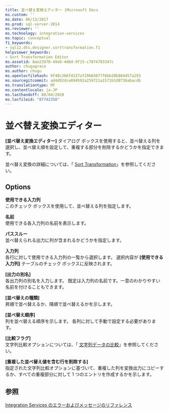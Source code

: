 ```yaml
---
title: 並べ替え変換エディター |Microsoft Docs
ms.custom: ''
ms.date: 06/13/2017
ms.prod: sql-server-2014
ms.reviewer: ''
ms.technology: integration-services
ms.topic: conceptual
f1_keywords:
- sql12.dts.designer.sorttransformation.f1
helpviewer_keywords:
- Sort Transformation Editor
ms.assetid: 8ae23970-49a9-4d6d-9f15-c7074783347c
author: chugugrace
ms.author: chugu
ms.openlocfilehash: 9f48c366f4337af29b03877f6bb20b804457a293
ms.sourcegitcommit: ad4d92dce894592a259721a1571b1d8736abacdb
ms.translationtype: MT
ms.contentlocale: ja-JP
ms.lasthandoff: 08/04/2020
ms.locfileid: "87742350"
---
```

# <a name="sort-transformation-editor"></a>並べ替え変換エディター
  **[並べ替え変換エディター]** ダイアログ ボックスを使用すると、並べ替える列を選択し、並べ替え順を設定して、重複する部分を削除するかどうかを指定できます。  
  
 並べ替え変換の詳細については、「 [Sort Transformation](data-flow/transformations/sort-transformation.md)」を参照してください。  
  
## <a name="options"></a>Options  
 **使用できる入力列**  
 このチェック ボックスを使用して、並べ替える列を指定します。  
  
 **名前**  
 使用できる各入力列の名前を表示します。  
  
 **パススルー**  
 並べ替えられる出力に列が含まれるかどうかを指定します。  
  
 **入力列**  
 各行に対して使用できる入力列の一覧から選択します。 選択内容が **[使用できる入力列]** テーブルのチェック ボックスに反映されます。  
  
 **[出力の別名]**  
 各出力列の別名を入力します。 既定は入力列の名前です。一意のわかりやすい名前を付けることもできます。  
  
 **[並べ替えの種類]**  
 昇順で並べ替えるか、降順で並べ替えるかを示します。  
  
 **[並べ替え順序]**  
 列を並べ替える順序を示します。 各列に対して手動で設定する必要があります。  
  
 **[比較フラグ]**  
 文字列比較オプションについては、「 [文字列データの比較](data-flow/comparing-string-data.md)」を参照してください。  
  
 **[重複した並べ替え値を含む行を削除する]**  
 指定された文字列比較オプションに基づいて、重複した列を変換出力にコピーするか、すべての重複部分に対して 1 つのエントリを作成するかを示します。  
  
## <a name="see-also"></a>参照  
 [Integration Services のエラーおよびメッセージのリファレンス](../../2014/integration-services/integration-services-error-and-message-reference.md)  
  
  
